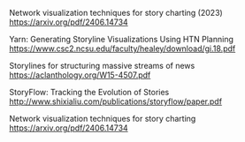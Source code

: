 Network visualization techniques for story charting (2023)
https://arxiv.org/pdf/2406.14734

Yarn: Generating Storyline Visualizations Using HTN Planning
https://www.csc2.ncsu.edu/faculty/healey/download/gi.18.pdf

Storylines for structuring massive streams of news
https://aclanthology.org/W15-4507.pdf

StoryFlow: Tracking the Evolution of Stories
http://www.shixialiu.com/publications/storyflow/paper.pdf

Network visualization techniques for story charting
https://arxiv.org/pdf/2406.14734

